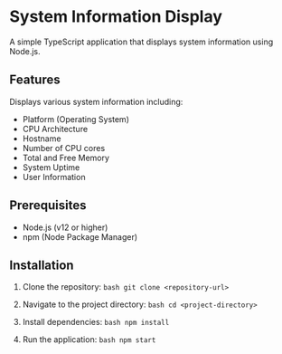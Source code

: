 # System Information Display

A simple TypeScript application that displays system information using Node.js.

## Features

Displays various system information including:
- Platform (Operating System)
- CPU Architecture
- Hostname
- Number of CPU cores
- Total and Free Memory
- System Uptime
- User Information

## Prerequisites

- Node.js (v12 or higher)
- npm (Node Package Manager)

## Installation

1. Clone the repository:   ```bash
   git clone <repository-url>   ```

2. Navigate to the project directory:   ```bash
   cd <project-directory>   ```

3. Install dependencies:   ```bash
   npm install   ```

4. Run the application:   ```bash
   npm start   ```


